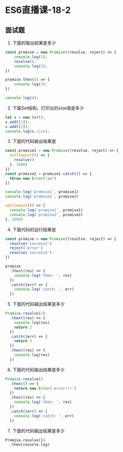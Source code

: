 # ES6直播课-18-2

## 面试题

1. 下面的输出结果是多少

```js
const promise = new Promise((resolve, reject) => {
    console.log(1);
    resolve();
    console.log(2);
})

promise.then(() => {
    console.log(3);
})

console.log(4);
```

2. 下面Set结构，打印出的size值是多少

```js
let s = new Set();
s.add([1]);
s.add([1]);
console.log(s.size);
```

3. 下面的代码输出结果是

```js
const promise1 = new Promise((resolve, reject) => {
  setTimeout(() => {
    resolve()
  }, 1000)
})
const promise2 = promise1.catch(() => {
  throw new Error("aa")
})

console.log('promise1', promise1)
console.log('promise2', promise2)

setTimeout(() => {
  console.log('promise1', promise1)
  console.log('promise2', promise2)
}, 2000)
```

4. 下面代码的运行结果是

```js
const promise = new Promise((resolve, reject) => {
  resolve('success1')
  reject('error')
  resolve('success2')
})

promise
  .then((res) => {
    console.log('then: ', res)
  })
  .catch((err) => {
    console.log('catch: ', err)
  })
```

5. 下面的代码输出结果是多少

```js
Promise.resolve(2)
  .then((res) => {
    console.log(res)
    return 2
  })
  .catch((err) => {
    return 3
  })
  .then((res) => {
    console.log(res)
  })
```

6. 下面的代码输出结果是多少

```js
Promise.resolve()
  .then(() => {
    return new Error('error!!!')
  })
  .then((res) => {
    console.log('then: ', res)
  })
  .catch((err) => {
    console.log('catch: ', err)
  })
```

7. 下面的代码输出结果是多少

```{
Promise.resolve(1)
  .then(console.log)
```

